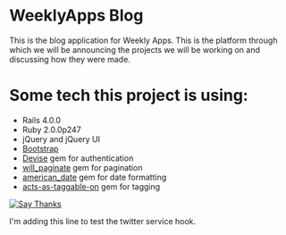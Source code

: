 WeeklyApps Blog
====

This is the blog application for Weekly Apps. This is the platform through which we will be announcing the projects we will be working on and discussing how they were made. 

Some tech this project is using:
====


* Rails 4.0.0
* Ruby 2.0.0p247
* jQuery and jQuery UI
* [Bootstrap](https://github.com/yabawock/bootstrap-sass-rails)
* [Devise](https://github.com/plataformatec/devise) gem for authentication
* [will_paginate](https://github.com/mislav/will_paginate) gem for pagination
* [american_date](https://github.com/jeremyevans/ruby-american_date) gem for date formatting
* [acts-as-taggable-on](https://github.com/mbleigh/acts-as-taggable-on) gem for tagging

<a href="http://twitter.com/home/?status=Thanks @weeklyapps for making Weekly+Apps+Blog: https%3A%2F%2Fgithub.com%2FWeeklyApps%2Fblog"><img src="https://s3.amazonaws.com/github-thank-you-button/thank-you-button.png" alt="Say Thanks" /></a>

I'm adding this line to test the twitter service hook.
